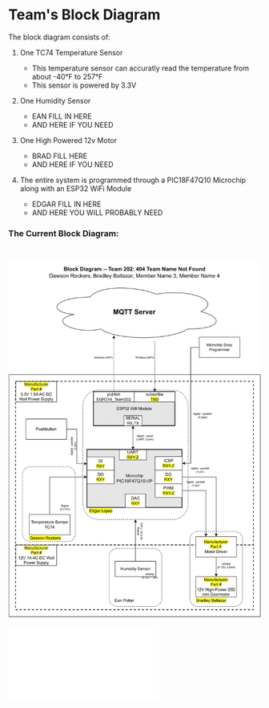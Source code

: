 # Team's Block Diagram

The block diagram consists of:
<br>
1. One TC74 Temperature Sensor
   - This temperature sensor can accuratly read the temperature from about -40°F to 257°F
   - This sensor is powered by 3.3V

2. One Humidity Sensor
   - EAN FILL IN HERE
   - AND HERE IF YOU NEED
  
3. One High Powered 12v Motor
   - BRAD FILL HERE
   - AND HERE IF YOU NEED
  
4. The entire system is programmed through a PIC18F47Q10 Microchip along with an ESP32 WiFi Module
   - EDGAR FILL IN HERE
   - AND HERE YOU WILL PROBABLY NEED
  
### The Current Block Diagram:
<br>

![image caption](Pictures/Block_Diagram_314.png)

![PDF For Viewing](Pictures/Block_Diagram_314.pdf)
